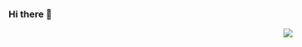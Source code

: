 ### Hi there 👋

<!--
**mutuyihao/mutuyihao** is a ✨ _special_ ✨ repository because its `README.md` (this file) appears on your GitHub profile.

Here are some ideas to get you started:

- 🔭 I’m currently working on ...
- 🌱 I’m currently learning ...
- 👯 I’m looking to collaborate on ...
- 🤔 I’m looking for help with ...
- 💬 Ask me about ...
- 📫 How to reach me: ...
- 😄 Pronouns: ...
- ⚡ Fun fact: ...
-->
<!-- [![Top Langs](https://github-readme-stats.vercel.app/api/top-langs/?username=mutuyihao)](https://github.com/anuraghazra/github-readme-stats) -->
<img src="https://github-readme-stats.vercel.app/api/top-langs/?username=mutuyihao" align="right">
